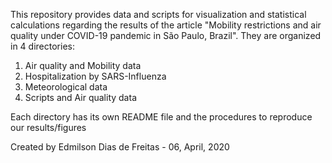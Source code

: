 This repository provides data and scripts for visualization and statistical calculations regarding the results of the article "Mobility restrictions and air quality under COVID-19 pandemic in São Paulo, Brazil". 
They are organized in 4 directories:

1) Air quality and Mobility data
2) Hospitalization by SARS-Influenza
3) Meteorological data
4) Scripts and Air quality data

Each directory has its own README file and the procedures to reproduce our results/figures

Created by Edmilson Dias de Freitas - 06, April, 2020

